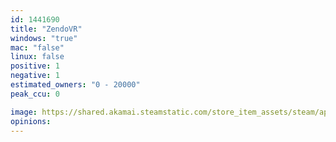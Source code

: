 ```yaml
---
id: 1441690
title: "ZendoVR"
windows: "true"
mac: "false"
linux: false
positive: 1
negative: 1
estimated_owners: "0 - 20000"
peak_ccu: 0

image: https://shared.akamai.steamstatic.com/store_item_assets/steam/apps/1441690/header.jpg?t=1605545267
opinions:
---
```

